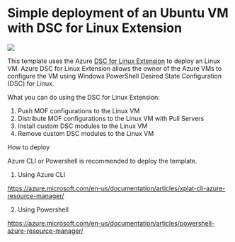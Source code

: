 # Simple deployment of an Ubuntu VM with DSC for Linux Extension

<a href="https://portal.azure.com/#create/Microsoft.Template/uri/https%3A%2F%2Fraw.githubusercontent.com%2FAzure%2Fazure-quickstart-templates%2Fmaster%2F201-dscforlinux-extension-on-ubuntu%2Fazuredeploy.json" target="_blank">
    <img src="http://azuredeploy.net/deploybutton.png"/>
</a>

This template uses the Azure [DSC for Linux Extension](https://github.com/Azure/azure-linux-extensions/tree/master/DSC) to deploy an Linux VM. Azure DSC for Linux Extension allows the owner of the Azure VMs to configure the VM using Windows PowerShell Desired State Configuration (DSC) for Linux.

What you can do using the DSC for Linux Extension:

1. Push MOF configurations to the Linux VM
2. Distribute MOF configurations to the Linux VM with Pull Servers
3. Install custom DSC modules to the Linux VM
4. Remove custom DSC modules to the Linux VM

How to deploy

Azure CLI or Powershell is recommended to deploy the template.

1. Using Azure CLI

  https://azure.microsoft.com/en-us/documentation/articles/xplat-cli-azure-resource-manager/

2. Using Powershell

  https://azure.microsoft.com/en-us/documentation/articles/powershell-azure-resource-manager/
